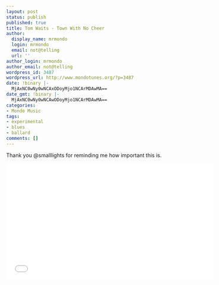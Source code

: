 ```yaml
---
layout: post
status: publish
published: true
title: Tom Waits - Town With No Cheer
author:
  display_name: mrmondo
  login: mrmondo
  email: not@telling
  url: ''
author_login: mrmondo
author_email: not@telling
wordpress_id: 3487
wordpress_url: http://www.mondotunes.org/?p=3487
date: !binary |-
  MjAxNC0wNy0wNCAxODoyMjo1NCArMDAwMA==
date_gmt: !binary |-
  MjAxNC0wNy0wNCAwODoyMjo1NCArMDAwMA==
categories:
- Mondo Music
tags:
- experimental
- blues
- ballard
comments: []
---
```

Thank you @smalllights for reminding me how important this is.<br />
<iframe width="560" height="315" src="//www.youtube.com/embed/fVOTVXdqxwg" frameborder="0"> </iframe>
